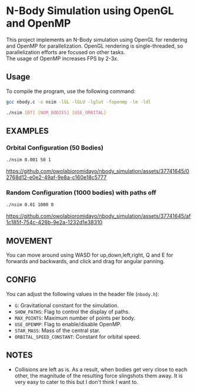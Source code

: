 # N-Body Simulation using OpenGL and OpenMP

This project implements an N-Body simulation using OpenGL for rendering and OpenMP for parallelization. OpenGL rendering is single-threaded, so parallelization efforts are focused on other tasks. 
<br />
The usage of OpenMP increases FPS by 2-3x.

## Usage

To compile the program, use the following command:

```bash
gcc nbody.c -o nsim -lGL -lGLU -lglut -fopenmp -lm -ldl

./nsim [DT] [NUM_BODIES] [USE_ORBITAL]
```

## EXAMPLES

### Orbital Configuration (50 Bodies)
```bash
./nsim 0.001 50 1
```
https://github.com/owolabioromidayo/nbody_simulation/assets/37741645/02768d12-e0e2-49af-9e8a-c160e18c5777
   
### Random Configuration (1000 bodies) with paths off
```bash
./nsim 0.01 1000 0
```

https://github.com/owolabioromidayo/nbody_simulation/assets/37741645/af1c185f-754c-426b-9e2a-1232d1e38310


## MOVEMENT
You can move around using WASD for up,down,left,right, Q and E for forwards and
backwards, and click and drag for angular panning.



## CONFIG
You can adjust the following values in the header file (`nbody.h`):

- `G`: Gravitational constant for the simulation.
- `SHOW_PATHS`: Flag to control the display of paths.
- `MAX_POINTS`: Maximum number of points per body.
- `USE_OPENMP`: Flag to enable/disable OpenMP.
- `STAR_MASS`: Mass of the central star.
- `ORBITAL_SPEED_CONSTANT`: Constant for orbital speed.


## NOTES

- Collisions are left as is. As a result, when bodies get very close to each other,
the magnitude of the resulting force slingshots them away. It is very easy to cater
to this but I don't think I want to.


